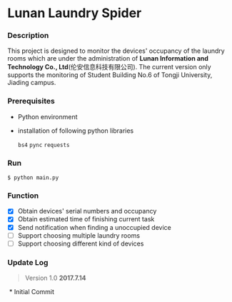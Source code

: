 # Lunan Laundry Spider

### Description

This project is designed to monitor the devices' occupancy of the laundry rooms which are under the administration of **Lunan Information and Technology Co., Ltd**(伦安信息科技有限公司). The current version only supports the monitoring of Student Building No.6 of Tongji University, Jiading campus.

### Prerequisites

* Python environment

* installation of following python libraries

  `bs4` `pync` `requests` 

### Run

```
$ python main.py
```

### Function

- [x] Obtain devices' serial numbers and occupancy
- [x] Obtain estimated time of finishing current task
- [x] Send notification when finding a unoccupied device
- [ ] Support choosing multiple laundry rooms
- [ ] Support choosing different kind of devices

### Update Log

> Version 1.0 		__2017.7.14__

​	* Initial Commit
